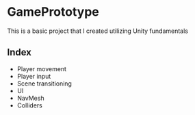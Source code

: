 # GamePrototype
 This is a basic project that I created utilizing Unity fundamentals

## Index
- Player movement
- Player input
- Scene transitioning
- UI
- NavMesh
- Colliders